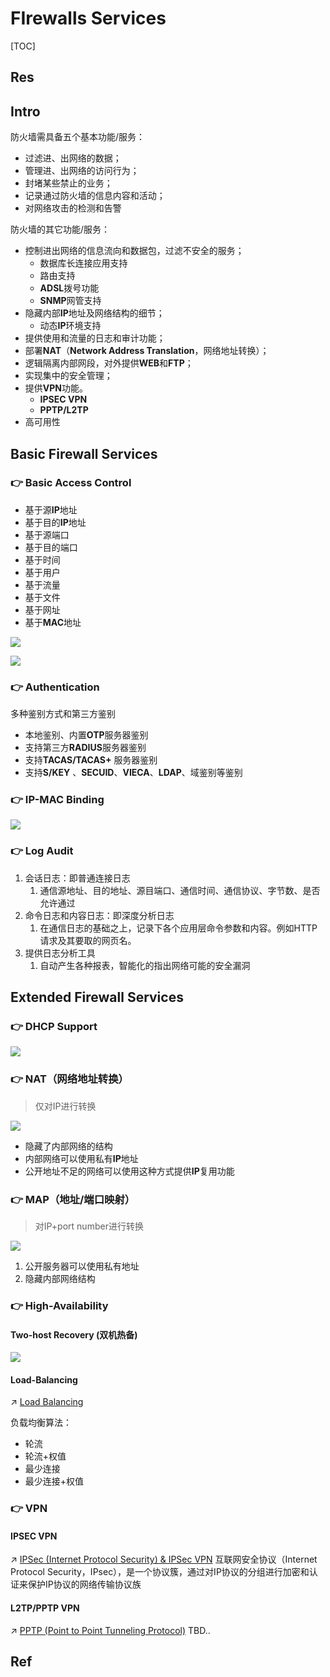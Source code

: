# FIrewalls Services

[TOC]



## Res



## Intro
防火墙需具备五个基本功能/服务：
- 过滤进、出网络的数据；
- 管理进、出网络的访问行为；
- 封堵某些禁止的业务；
- 记录通过防火墙的信息内容和活动；
- 对网络攻击的检测和告警

防火墙的其它功能/服务：
- 控制进出网络的信息流向和数据包，过滤不安全的服务；
	- 数据库长连接应用支持
	- 路由支持
	- **ADSL**拨号功能
	- **SNMP**网管支持
- 隐藏内部**IP**地址及网络结构的细节；
	- 动态**IP**环境支持
- 提供使用和流量的日志和审计功能；
- 部署**NAT**（**Network Address Translation**，网络地址转换）；
- 逻辑隔离内部网段，对外提供**WEB**和**FTP**；
- 实现集中的安全管理；
- 提供**VPN**功能。
	- **IPSEC VPN**
	- **PPTP/L2TP**
- 高可用性



## Basic Firewall Services
### 👉 Basic Access Control
- 基于源**IP**地址
- 基于目的**IP**地址
- 基于源端口
- 基于目的端口
- 基于时间
- 基于用户
- 基于流量
- 基于文件
- 基于网址
- 基于**MAC**地址

![](../../../../../../Assets/Pics/Screenshot%202023-11-24%20at%2010.22.58AM.png)

![](../../../../../../Assets/Pics/Screenshot%202023-11-24%20at%2010.23.13AM.png)

### 👉 Authentication 
多种鉴别方式和第三方鉴别
- 本地鉴别、内置**OTP**服务器鉴别
- 支持第三方**RADIUS**服务器鉴别
- 支持**TACAS/TACAS+** 服务器鉴别
- 支持**S/KEY** 、**SECUID**、**VIECA**、**LDAP**、域鉴别等鉴别

### 👉 IP-MAC Binding
![](../../../../../../Assets/Pics/Screenshot%202023-11-24%20at%2010.24.02AM.png)

### 👉 Log Audit
1. 会话日志：即普通连接日志
	1. 通信源地址、目的地址、源目端口、通信时间、通信协议、字节数、是否允许通过
2. 命令日志和内容日志：即深度分析日志
	1. 在通信日志的基础之上，记录下各个应用层命令参数和内容。例如HTTP请求及其要取的网页名。
3. 提供日志分析工具
	1. 自动产生各种报表，智能化的指出网络可能的安全漏洞



## Extended Firewall Services
### 👉 DHCP Support
![](../../../../../../Assets/Pics/Screenshot%202023-11-24%20at%2010.24.17AM.png)

### 👉 NAT（网络地址转换）
> 仅对IP进行转换

![](../../../../../../Assets/Pics/Screenshot%202024-01-05%20at%2012.57.51PM.png)

- 隐藏了内部网络的结构
- 内部网络可以使用私有**IP**地址
- 公开地址不足的网络可以使用这种方式提供**IP**复用功能

### 👉 MAP（地址/端口映射）
> 对IP+port number进行转换

![](../../../../../../Assets/Pics/Screenshot%202024-01-05%20at%2012.58.49PM.png)

1. 公开服务器可以使用私有地址
2. 隐藏内部网络结构

### 👉 High-Availability
#### Two-host Recovery (双机热备)
![](../../../../../../Assets/Pics/Screenshot%202023-11-24%20at%2010.25.50AM.png)
#### Load-Balancing
↗ [Load Balancing](../../../../../Software%20Engineering/👾%20Web%20Dev%20&%20Ops/🥪%20Middleware/Load%20Balancing/Load%20Balancing.md)

负载均衡算法：
- 轮流
- 轮流+权值
- 最少连接
- 最少连接+权值

### 👉 VPN
#### IPSEC VPN
↗ [IPSec (Internet Protocol Security) & IPSec VPN](../../../../Network%20Security/🏇%20Network%20Security%20Basics%20&%20Protocols/🫱🏻‍🫲🏿%20Network%20Layer%20Security/IPSec%20(Internet%20Protocol%20Security)%20&%20IPSec%20VPN/IPSec%20(Internet%20Protocol%20Security)%20&%20IPSec%20VPN.md)
互联网安全协议（Internet Protocol Security，IPsec），是一个协议簇，通过对IP协议的分组进行加密和认证来保护IP协议的网络传输协议族
#### L2TP/PPTP VPN
↗ [PPTP (Point to Point Tunneling Protocol)](../../../../Network%20Security/Anonymous%20&%20Private%20Networks/👻%20Tunneling%20&%20VPN/📌%20Tunneling%20Protocols%20&%20Technologies/PPTP%20(Point%20to%20Point%20Tunneling%20Protocol).md)
TBD..



## Ref
